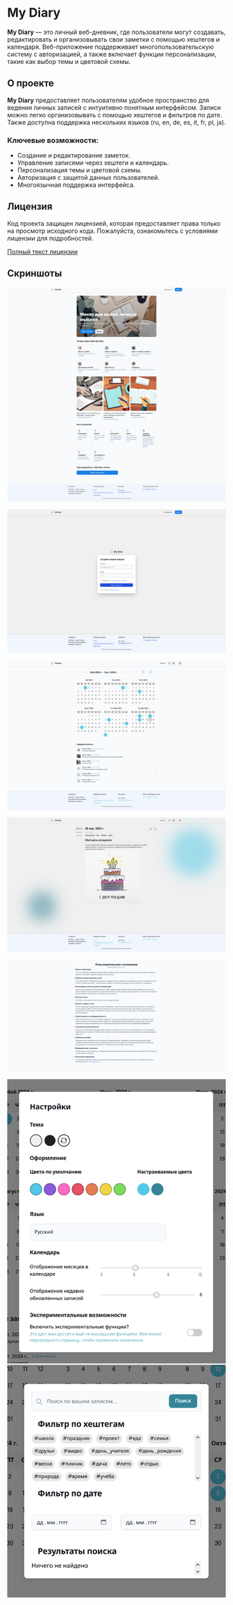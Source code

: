 # My Diary

**My Diary** — это личный веб-дневник, где пользователи могут создавать, редактировать и организовывать свои заметки с помощью хештегов и календаря. Веб-приложение поддерживает многопользовательскую систему с авторизацией, а также включает функции персонализации, такие как выбор темы и цветовой схемы.

## О проекте

**My Diary** предоставляет пользователям удобное пространство для ведения личных записей с интуитивно понятным интерфейсом. Записи можно легко организовывать с помощью хештегов и фильтров по дате. Также доступна поддержка нескольких языков (ru, en, de, es, it, fr, pl, ja).

### Ключевые возможности:

- Создание и редактирование заметок.
- Управление записями через хештеги и календарь.
- Персонализация темы и цветовой схемы.
- Авторизация с защитой данных пользователей.
- Многоязычная поддержка интерфейса.

## Лицензия

Код проекта защищен лицензией, которая предоставляет права только на просмотр исходного кода. Пожалуйста, ознакомьтесь с условиями лицензии для подробностей.

[Полный текст лицензии](.license)

## Скриншоты

![Главная страница](screenshots/start.png)

![Страница аутентификации](screenshots/auth.png)

![Домашняя страница](screenshots/home.png)

![Страница заметок](screenshots/entry.png)

![Страница пользовательского соглашения](screenshots/terms.png)

![Настройки](screenshots/settings.png)
![Поиск](screenshots/search.png)
